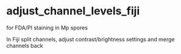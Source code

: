 # adjust_channel_levels_fiji
for FDA/PI staining in Mp spores

In Fiji split channels, adjust contrast/brightness settings and merge channels back
